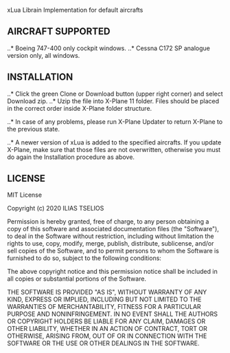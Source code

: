 xLua Librain Implementation for default aircrafts

## AIRCRAFT SUPPORTED 

..* Boeing 747-400 only cockpit windows.
..* Cessna C172 SP analogue version only, all windows.

## INSTALLATION 

..* Click the green Clone or Download button (upper right corner) and select Download zip.
..* Uzip the file into X-Plane 11 folder. Files should be placed in the correct order inside X-Plane folder structure.

..* In case of any problems, please run X-Plane Updater to return X-Plane to the previous state.

..* A newer version of xLua is added to the specified aircrafts. If you update X-Plane, make sure that those files are not overwritten, otherwise you must do again the Installation procedure as above.

## LICENSE

MIT License

Copyright (c) 2020 ILIAS TSELIOS

Permission is hereby granted, free of charge, to any person obtaining a copy
of this software and associated documentation files (the "Software"), to deal
in the Software without restriction, including without limitation the rights
to use, copy, modify, merge, publish, distribute, sublicense, and/or sell
copies of the Software, and to permit persons to whom the Software is
furnished to do so, subject to the following conditions:

The above copyright notice and this permission notice shall be included in all
copies or substantial portions of the Software.

THE SOFTWARE IS PROVIDED "AS IS", WITHOUT WARRANTY OF ANY KIND, EXPRESS OR
IMPLIED, INCLUDING BUT NOT LIMITED TO THE WARRANTIES OF MERCHANTABILITY,
FITNESS FOR A PARTICULAR PURPOSE AND NONINFRINGEMENT. IN NO EVENT SHALL THE
AUTHORS OR COPYRIGHT HOLDERS BE LIABLE FOR ANY CLAIM, DAMAGES OR OTHER
LIABILITY, WHETHER IN AN ACTION OF CONTRACT, TORT OR OTHERWISE, ARISING FROM,
OUT OF OR IN CONNECTION WITH THE SOFTWARE OR THE USE OR OTHER DEALINGS IN THE
SOFTWARE.